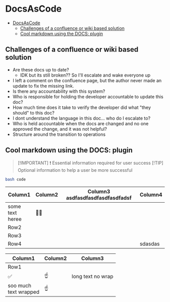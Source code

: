 # DocsAsCode

- [DocsAsCode](#docsascode)
  - [Challenges of a confluence or wiki based solution](#challenges-of-a-confluence-or-wiki-based-solution)
  - [Cool markdown using the DOCS: plugin](#cool-markdown-using-the-docs-plugin)

## Challenges of a confluence or wiki based solution

- Are these docs up to date?
  - IDK but its still broken?? So I'll escalate and wake everyone up
- I left a comment on the confluence page, but the author never made an update to fix the missing link.
- Is there any accountability with this system?
- Who is responsible for holding the developer accountable to update this doc?
- How much time does it take to verify the developer did what "they should" to this doc?
- I dont understand the language in this doc... who do I escalate to?
- Who is held accountable when the docs are changed and no one approved the change, and it was not helpful?
- Structure around the transition to operations
  
## Cool markdown using the DOCS: plugin

> [!IMPORTANT] ❗
> Essential information required for user success
> [!TIP]
> Optional information to help a user be more successful

```bash
bash code
```

|Column1  |Column2  |Column3 asdfasdfasdfasdfasdfadsf  |Column4  |
|---------|---------|---------|---------|
|some text <br> heree      | 👯💃        |         |         |
|Row2     |         |         |         |
|Row3     |         |         |         |
|Row4     |         |         |        sdasdas |

|Column1  |Column2  |Column3  |
|---------|---------|---------|
|Row1     |         |         |
|✅     | ☝️        | long text no wrap         |
|soo much <br>  text wrapped      | ☝️        |         |
